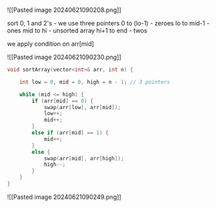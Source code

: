 
![[Pasted image 20240621090208.png]]

sort 0, 1 and 2's  -
we use three pointers
0 to  (lo-1) - zeroes
lo to mid-1 - ones
mid to hi - unsorted array
hi+1 to end - twos


we apply condition on arr[mid]

![[Pasted image 20240621090230.png]]

```cpp
void sortArray(vector<int>& arr, int n) {

    int low = 0, mid = 0, high = n - 1; // 3 pointers

    while (mid <= high) {
        if (arr[mid] == 0) {
            swap(arr[low], arr[mid]);
            low++;
            mid++;
        }
        else if (arr[mid] == 1) {
            mid++;
        }
        else {
            swap(arr[mid], arr[high]);
            high--;
        }
    }
}
```




![[Pasted image 20240621090249.png]]



